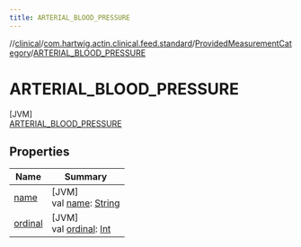 ```yaml
---
title: ARTERIAL_BLOOD_PRESSURE
---
```

//[clinical](../../../../index.html)/[com.hartwig.actin.clinical.feed.standard](../../index.html)/[ProvidedMeasurementCategory](../index.html)/[ARTERIAL_BLOOD_PRESSURE](index.html)



# ARTERIAL_BLOOD_PRESSURE



[JVM]\
[ARTERIAL_BLOOD_PRESSURE](index.html)



## Properties


| Name | Summary |
|---|---|
| [name](../../-provided-lab-unit/-n-o-n-e/index.html#-372974862%2FProperties%2F1757943785) | [JVM]<br>val [name](../../-provided-lab-unit/-n-o-n-e/index.html#-372974862%2FProperties%2F1757943785): [String](https://kotlinlang.org/api/latest/jvm/stdlib/kotlin/-string/index.html) |
| [ordinal](../../-provided-lab-unit/-n-o-n-e/index.html#-739389684%2FProperties%2F1757943785) | [JVM]<br>val [ordinal](../../-provided-lab-unit/-n-o-n-e/index.html#-739389684%2FProperties%2F1757943785): [Int](https://kotlinlang.org/api/latest/jvm/stdlib/kotlin/-int/index.html) |

